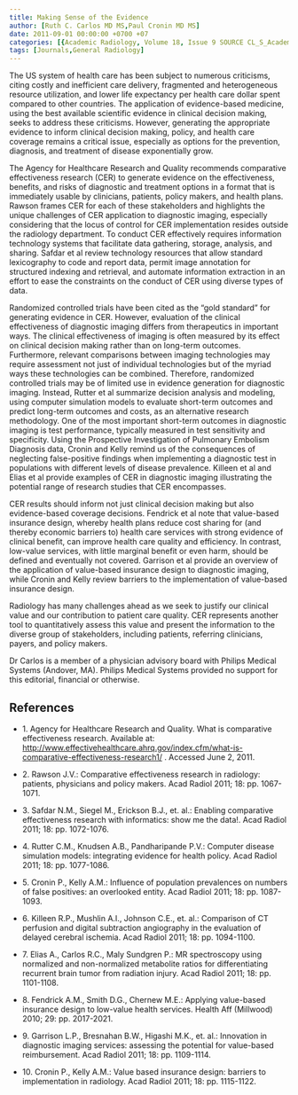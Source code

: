 ```yaml
---
title: Making Sense of the Evidence
author: [Ruth C. Carlos MD MS,Paul Cronin MD MS]
date: 2011-09-01 00:00:00 +0700 +07
categories: [{Academic Radiology, Volume 18, Issue 9 SOURCE CL_S_AcademicRadiologyVolume18Issue9 1}]
tags: [Journals,General Radiology]
---
```

The US system of health care has been subject to numerous criticisms, citing costly and inefficient care delivery, fragmented and heterogeneous resource utilization, and lower life expectancy per health care dollar spent compared to other countries. The application of evidence-based medicine, using the best available scientific evidence in clinical decision making, seeks to address these criticisms. However, generating the appropriate evidence to inform clinical decision making, policy, and health care coverage remains a critical issue, especially as options for the prevention, diagnosis, and treatment of disease exponentially grow.

The Agency for Healthcare Research and Quality recommends comparative effectiveness research (CER) to generate evidence on the effectiveness, benefits, and risks of diagnostic and treatment options in a format that is immediately usable by clinicians, patients, policy makers, and health plans. Rawson frames CER for each of these stakeholders and highlights the unique challenges of CER application to diagnostic imaging, especially considering that the locus of control for CER implementation resides outside the radiology department. To conduct CER effectively requires information technology systems that facilitate data gathering, storage, analysis, and sharing. Safdar et al review technology resources that allow standard lexicography to code and report data, permit image annotation for structured indexing and retrieval, and automate information extraction in an effort to ease the constraints on the conduct of CER using diverse types of data.

Randomized controlled trials have been cited as the “gold standard” for generating evidence in CER. However, evaluation of the clinical effectiveness of diagnostic imaging differs from therapeutics in important ways. The clinical effectiveness of imaging is often measured by its effect on clinical decision making rather than on long-term outcomes. Furthermore, relevant comparisons between imaging technologies may require assessment not just of individual technologies but of the myriad ways these technologies can be combined. Therefore, randomized controlled trials may be of limited use in evidence generation for diagnostic imaging. Instead, Rutter et al summarize decision analysis and modeling, using computer simulation models to evaluate short-term outcomes and predict long-term outcomes and costs, as an alternative research methodology. One of the most important short-term outcomes in diagnostic imaging is test performance, typically measured in test sensitivity and specificity. Using the Prospective Investigation of Pulmonary Embolism Diagnosis data, Cronin and Kelly remind us of the consequences of neglecting false-positive findings when implementing a diagnostic test in populations with different levels of disease prevalence. Killeen et al and Elias et al provide examples of CER in diagnostic imaging illustrating the potential range of research studies that CER encompasses.

CER results should inform not just clinical decision making but also evidence-based coverage decisions. Fendrick et al note that value-based insurance design, whereby health plans reduce cost sharing for (and thereby economic barriers to) health care services with strong evidence of clinical benefit, can improve health care quality and efficiency. In contrast, low-value services, with little marginal benefit or even harm, should be defined and eventually not covered. Garrison et al provide an overview of the application of value-based insurance design to diagnostic imaging, while Cronin and Kelly review barriers to the implementation of value-based insurance design.

Radiology has many challenges ahead as we seek to justify our clinical value and our contribution to patient care quality. CER represents another tool to quantitatively assess this value and present the information to the diverse group of stakeholders, including patients, referring clinicians, payers, and policy makers.

Dr Carlos is a member of a physician advisory board with Philips Medical Systems (Andover, MA). Philips Medical Systems provided no support for this editorial, financial or otherwise.

## References

- 1\.  Agency for Healthcare Research and Quality. What is comparative effectiveness research. Available at:  http://www.effectivehealthcare.ahrq.gov/index.cfm/what-is-comparative-effectiveness-research1/  . Accessed June 2, 2011.


- 2\. Rawson J.V.: Comparative effectiveness research in radiology: patients, physicians and policy makers. Acad Radiol 2011; 18: pp. 1067-1071.


- 3\. Safdar N.M., Siegel M., Erickson B.J., et. al.: Enabling comparative effectiveness research with informatics: show me the data!. Acad Radiol 2011; 18: pp. 1072-1076.


- 4\. Rutter C.M., Knudsen A.B., Pandharipande P.V.: Computer disease simulation models: integrating evidence for health policy. Acad Radiol 2011; 18: pp. 1077-1086.


- 5\. Cronin P., Kelly A.M.: Influence of population prevalences on numbers of false positives: an overlooked entity. Acad Radiol 2011; 18: pp. 1087-1093.


- 6\. Killeen R.P., Mushlin A.I., Johnson C.E., et. al.: Comparison of CT perfusion and digital subtraction angiography in the evaluation of delayed cerebral ischemia. Acad Radiol 2011; 18: pp. 1094-1100.


- 7\. Elias A., Carlos R.C., Maly Sundgren P.: MR spectroscopy using normalized and non-normalized metabolite ratios for differentiating recurrent brain tumor from radiation injury. Acad Radiol 2011; 18: pp. 1101-1108.


- 8\. Fendrick A.M., Smith D.G., Chernew M.E.: Applying value-based insurance design to low-value health services. Health Aff (Millwood) 2010; 29: pp. 2017-2021.


- 9\. Garrison L.P., Bresnahan B.W., Higashi M.K., et. al.: Innovation in diagnostic imaging services: assessing the potential for value-based reimbursement. Acad Radiol 2011; 18: pp. 1109-1114.


- 10\. Cronin P., Kelly A.M.: Value based insurance design: barriers to implementation in radiology. Acad Radiol 2011; 18: pp. 1115-1122.